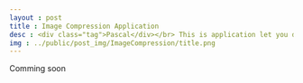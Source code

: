 ```yaml
---
layout : post
title : Image Compression Application
desc : <div class="tag">Pascal</div></br> This is application let you do k-means algorithm on image, the image after processing will have exactly K number of colors. The file size will be decreased dramatically.
img : ../public/post_img/ImageCompression/title.png
---
```

<!-- MarkdownTOC depth=3 -->
<!-- /MarkdownTOC -->
Comming soon